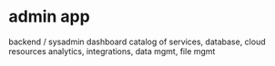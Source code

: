 # admin app

backend / sysadmin dashboard
catalog of services, database, cloud resources
analytics, integrations, data mgmt, file mgmt


